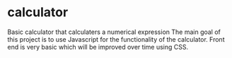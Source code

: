 # calculator
Basic calculator that calculaters a numerical expression 
The main goal of this project is to use Javascript for the functionality of the calculator.
Front end is very basic which will be improved over time using CSS.
